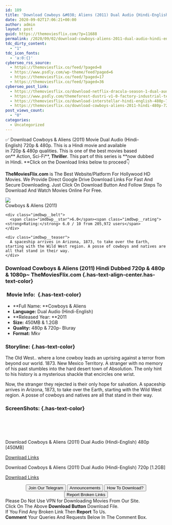 ```yaml
---
id: 189
title: 'Download Cowboys &#038; Aliens (2011) Dual Audio {Hindi-English} BluRay 480p [450MB] || 720p [1.2GB]'
date: 2020-09-02T17:06:21+00:00
author: admin
layout: post
guid: https://themoviesflix.com/?p=11688
permalink: /2020/09/02/download-cowboys-aliens-2011-dual-audio-hindi-english-bluray-480p-450mb-720p-1-2gb/
tdc_dirty_content:
  - "1"
tdc_icon_fonts:
  - 'a:0:{}'
cyberseo_rss_source:
  - https://themoviesflix.co/feed/?paged=8
  - https://www.psdly.com/wp-theme/feed?paged=6
  - https://themoviesflix.co/feed/?paged=17
  - https://themoviesflix.co/feed/?paged=36
cyberseo_post_link:
  - https://themoviesflix.co/download-netflix-dracula-season-1-dual-audio-hindi-english-web-dl-hd-720p-650mb/
  - https://www.psdly.com/themeforest-dustri-v1-0-factory-industrial-template-kit-28428748
  - https://themoviesflix.co/download-interstellar-hindi-english-480p-720p-1080p/
  - https://themoviesflix.co/download-cowboys-aliens-2011-hindi-480p-720p/
post_views_count:
  - "0"
categories:
  - Uncategorized
---
```

✅ Download Cowboys & Aliens (2011)&nbsp;Movie&nbsp;Dual Audio (Hindi-English)&nbsp;720p&nbsp;&&nbsp;480p. This is a Hindi movie and available in&nbsp;720p&nbsp;&&nbsp;480p&nbsp;qualities. This is one of the best movies based on**&nbsp;Action,&nbsp;Sci-Fi**, **Thriller**. This part of this series is&nbsp;**now dubbed in&nbsp;Hindi.&nbsp;**Click on the Download links below to proceed👇

**TheMoviesFlix.com**&nbsp;is The Best Website/Platform For Hollywood HD Movies. We Provide Direct Google Drive Download Links For Fast And Secure Downloading. Just Click On Download Button And Follow Steps To Download And Watch Movies Online For Free.

<div class="imdbwp imdbwp--movie dark">
  <div class="imdbwp__thumb">
    <a class="imdbwp__link" target="_blank" title="Cowboys & Aliens" href="https://www.imdb.com/title/tt0409847/" rel="nofollow noopener noreferrer"><img class="imdbwp__img" src="https://m.media-amazon.com/images/M/MV5BMTM1MzkyNzQ3OV5BMl5BanBnXkFtZTcwMDk1NTg2NQ@@._V1_SX300.jpg" /></a>
  </div>
  
  <div class="imdbwp__content">
    <div class="imdbwp__header">
      <span class="imdbwp__title">Cowboys & Aliens</span> (2011)
    </div>
    
    <div class="imdbwp__belt">
      <span class="imdbwp__star">6.0</span><span class="imdbwp__rating"><strong>Rating:</strong> 6.0 / 10 from 205,972 users</span>
    </div>
    
    <div class="imdbwp__teaser">
      A spaceship arrives in Arizona, 1873, to take over the Earth, starting with the Wild West region. A posse of cowboys and natives are all that stand in their way.
    </div>
  </div>
</div>

### Download Cowboys & Aliens (2011) Hindi&nbsp;Dubbed 720p & 480p & 1080p~ TheMoviesFlix.com {.has-text-align-center.has-text-color}

### &nbsp;Movie Info:&nbsp; {.has-text-color}

  * **Full Name:&nbsp;**Cowboys & Aliens
  * **Language:**&nbsp;Dual Audio (Hindi-English)
  * **Released Year:&nbsp;**2011
  * **Size:**&nbsp;450MB & 1.2GB
  * **Quality:**&nbsp;480p & 720p- Bluray
  * **Format:**&nbsp;Mkv

### Storyline: {.has-text-color}

The Old West.. where a lone cowboy leads an uprising against a terror from beyond our world. 1873. New Mexico Territory. A stranger with no memory of his past stumbles into the hard desert town of Absolution. The only hint to his history is a mysterious shackle that encircles one wrist.

Now, the stranger they rejected is their only hope for salvation. A spaceship arrives in Arizona, 1873, to take over the Earth, starting with the Wild West region. A posse of cowboys and natives are all that stand in their way.

### ScreenShots: {.has-text-color}

<div class="wp-block-image">
  <figure class="aligncenter"><img src="https://i.imgur.com/9mjZoYK.jpg" alt /></figure>
</div>

<div class="wp-block-image">
  <figure class="aligncenter"><img src="https://i.imgur.com/JSUaUXd.png" alt /></figure>
</div>

<div class="wp-block-image">
  <figure class="aligncenter"><img src="https://i.imgur.com/uieHpA9.jpg" alt /></figure>
</div>

<div class="wp-block-image">
  <figure class="aligncenter"><img src="https://i.imgur.com/E9IR8MV.png" alt /></figure>
</div>

<div class="wp-block-image">
  <figure class="aligncenter"><img src="https://i.imgur.com/7EijBb5.png" alt /></figure>
</div>

<p class="has-text-align-center has-text-color has-medium-font-size">
  Download Cowboys & Aliens (2011) Dual Audio (Hindi-English) 480p [450MB]
</p>

<span class="mb-center maxbutton-3-center"><span class="maxbutton-3-container mb-container"><a class="maxbutton-3 maxbutton maxbutton-post-button" target="_blank" rel="nofollow noopener noreferrer" href="https://coinquint.com/a10010/"><span class="mb-text">Download Links</span></a></span></span>

<p class="has-text-align-center has-text-color has-medium-font-size">
  Download Cowboys & Aliens (2011) Dual Audio (Hindi-English) 720p [1.2GB]
</p>

<span class="mb-center maxbutton-3-center"><span class="maxbutton-3-container mb-container"><a class="maxbutton-3 maxbutton maxbutton-post-button" target="_blank" rel="nofollow noopener noreferrer" href="https://coinquint.com/a10012/"><span class="mb-text">Download Links</span></a></span></span>

<center>
</center>

<center>
  <a href="https://t.me/themoviesflixcom" target="_blank" data-wpel-link="external" rel="nofollow external noopener noreferrer"><button class="button button5">Join Our Telegram</button></a> <a href="https://themoviesflix.co/download-cowboys-aliens-2011-hindi-480p-720p/#" target="_blank" data-wpel-link="external" rel="nofollow external noopener noreferrer"><button class="button button5">Announcements</button></a> <a href="https://themoviesflix.com/how-to-download/" target="_blank" data-wpel-link="external" rel="nofollow external noopener noreferrer"><button class="button button5">How To Download?</button></a> <a href="https://themoviesflix.co/download-cowboys-aliens-2011-hindi-480p-720p/#" target="_blank" data-wpel-link="external" rel="nofollow external noopener noreferrer"><button class="button button5">Report Broken Links</button></a>
</center>

<div class="alert alert-danger">
  Please Do Not Use VPN for Downloading Movies From Our Site.
</div>

<div class="alert alert-success">
  Click On The Above <strong>Download Button</strong> Download File.
</div>

<div class="alert alert-warning">
  If You Find Any Broken Link Then <strong>Report</strong> To Us.
</div>

<div class="alert alert-info">
  <strong>Comment</strong> Your Queries And Requests Below In The Comment Box.
</div>